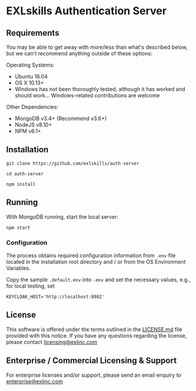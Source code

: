 # EXLskills Authentication Server

## Requirements

You may be able to get away with more/less than what's described below, but we can't recommend anything outside of these options:

Operating Systems:

- Ubuntu 16.04
- OS X 10.13+
- Windows has not been thoroughly tested, although it has worked and should work... Windows-related contributions are welcome

Other Dependencies:

- MongoDB v3.4+ (Recommend v3.6+)
- NodeJS v8.10+
- NPM v6.1+

## Installation

```
git clone https://github.com/exlskills/auth-server

cd auth-server

npm install
```

## Running

With MongoDB running, start the local server:

```
npm start
```

### Configuration

The process obtains required configuration information from `.env` file located in the installation root directory and / or from the OS Environment Variables.   

Copy the sample `.default.env` into `.env` and set the necessary values, e.g., for local testing, set
```
KEYCLOAK_HOST='http://localhost:8082'
```

## License

This software is offered under the terms outlined in the [LICENSE.md](LICENSE.md) file provided with this notice. If you have any questions regarding the license, please contact [licensing@exlinc.com](mailto:licensing@exlinc.com)

## Enterprise / Commercial Licensing & Support

For enterprise licenses and/or support, please send an email enquiry to [enterprise@exlinc.com](mailto:enterprise@exlinc.com)
